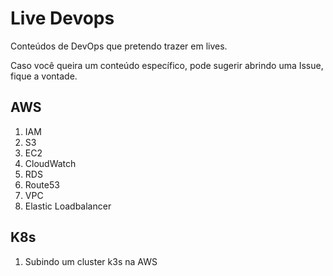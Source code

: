 # Live Devops

Conteúdos de DevOps que pretendo trazer em lives.

Caso você queira um conteúdo específico, pode sugerir abrindo uma Issue, fique a vontade.

## AWS

1. IAM
2. S3
3. EC2
4. CloudWatch
5. RDS
6. Route53
7. VPC
8. Elastic Loadbalancer


## K8s
1. Subindo um cluster k3s na AWS

